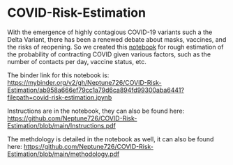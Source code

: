 # COVID-Risk-Estimation
With the emergence of highly contagious COVID-19 variants such a the Delta Variant, there has been a renewed debate about masks, vaccines, and the risks of reopening. So we created this [notebook](https://github.com/Neptune726/COVID-Risk-Estimation/blob/main/covid-risk-estimation.ipynb) for rough estimation of the probability of contracting COVID given various factors, such as the number of contacts per day, vaccine status, etc. 

The binder link for this notebook is: 
https://mybinder.org/v2/gh/Neptune726/COVID-Risk-Estimation/ab958a666ef79cc1a79d6ca894fd99300aba6441?filepath=covid-risk-estimation.ipynb

Instructions are in the notebook, they can also be found here: https://github.com/Neptune726/COVID-Risk-Estimation/blob/main/Instructions.pdf

The methdology is detailed in the notebook as well, it can also be found here: https://github.com/Neptune726/COVID-Risk-Estimation/blob/main/methodology.pdf

